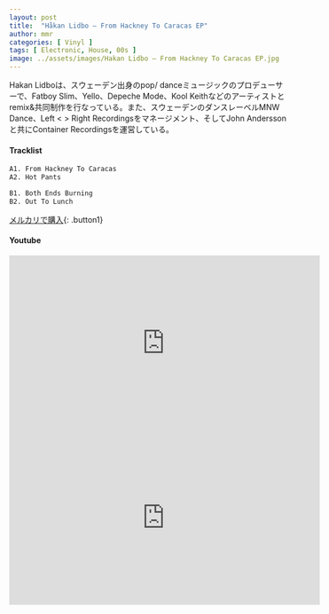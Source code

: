 ```yaml
---
layout: post
title:  "Håkan Lidbo – From Hackney To Caracas EP"
author: mmr
categories: [ Vinyl ]
tags: [ Electronic, House, 00s ]
image: ../assets/images/Hakan Lidbo – From Hackney To Caracas EP.jpg
---
```


Hakan Lidboは、スウェーデン出身のpop/ danceミュージックのプロデューサーで、Fatboy Slim、Yello、Depeche Mode、Kool Keithなどのアーティストとremix&共同制作を行なっている。また、スウェーデンのダンスレーベルMNW Dance、Left < > Right Recordingsをマネージメント、そしてJohn Andersson と共にContainer Recordingsを運営している。


#### Tracklist
```md
A1. From Hackney To Caracas
A2. Hot Pants

B1. Both Ends Burning
B2. Out To Lunch
```

[メルカリで購入](https://jp.mercari.com/item/m66936691060?afid=6142608987){: .button1}

#### Youtube

<iframe width="560" height="315" src="https://www.youtube.com/embed/xefd6kFwKVk?si=0AUu8518hFhONZEU" title="YouTube video player" frameborder="0" allow="accelerometer; autoplay; clipboard-write; encrypted-media; gyroscope; picture-in-picture; web-share" referrerpolicy="strict-origin-when-cross-origin" allowfullscreen></iframe>

<iframe width="560" height="315" src="https://www.youtube.com/embed/uW7WqTJ-QPQ?si=ZHDPRYdGGh5yCXSO" title="YouTube video player" frameborder="0" allow="accelerometer; autoplay; clipboard-write; encrypted-media; gyroscope; picture-in-picture; web-share" referrerpolicy="strict-origin-when-cross-origin" allowfullscreen></iframe>


